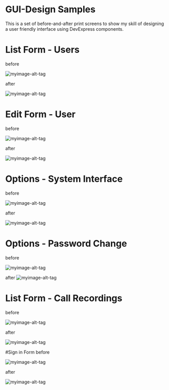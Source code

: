 # GUI-Design Samples
This is a set of before-and-after print screens to show my skill of designing a user friendly interface using DevExpress components.

# List Form - Users
before

![myimage-alt-tag](http://i593.photobucket.com/albums/tt14/LosDaniellos/git/Agents_before_zpsqibrytqn.png)

after

![myimage-alt-tag](http://i593.photobucket.com/albums/tt14/LosDaniellos/git/Agents_zpsozpzncb1.png)


# Edit Form - User
before

![myimage-alt-tag](http://i593.photobucket.com/albums/tt14/LosDaniellos/git/Agent_before_zps5gqjzsg2.png)

after

![myimage-alt-tag](http://i593.photobucket.com/albums/tt14/LosDaniellos/git/Agent_zps65zgkzfv.png)


# Options - System Interface
before

![myimage-alt-tag](http://i593.photobucket.com/albums/tt14/LosDaniellos/git/Options_before_zpsr4abcr56.png)

after

![myimage-alt-tag](http://i593.photobucket.com/albums/tt14/LosDaniellos/git/Options_02_zpssnrvoalm.png)


# Options - Password Change
before

![myimage-alt-tag](http://i593.photobucket.com/albums/tt14/LosDaniellos/git/Options_pass_before_zpslrgtvabs.png)

after
![myimage-alt-tag](http://i593.photobucket.com/albums/tt14/LosDaniellos/git/Options_01_zpsacovovnp.png)


# List Form - Call Recordings
before

![myimage-alt-tag](http://i593.photobucket.com/albums/tt14/LosDaniellos/git/Call_recorder_before_zpsx81ypzsj.png)

after

![myimage-alt-tag](http://i593.photobucket.com/albums/tt14/LosDaniellos/git/History_zpsvwgfwn7y.png)


#Sign in Form
before

![myimage-alt-tag](http://i593.photobucket.com/albums/tt14/LosDaniellos/git/Login_before_zpszzjfudxp.png)

after

![myimage-alt-tag](http://i593.photobucket.com/albums/tt14/LosDaniellos/git/Login_zpskuprnc7q.png)
